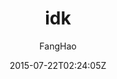 ---
title: "idk"
github: https://github.com/UniFreak/unifreak.github.io
demo: https://unifreak.github.io
author: FangHao
draft: true
ssg:
  - Jekyll
cms:
  - No Cms
date: 2015-07-22T02:24:05Z
github_branch: master
---